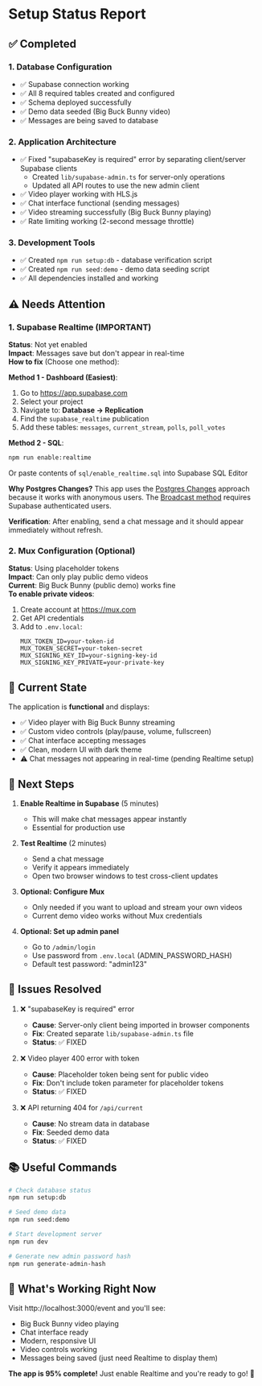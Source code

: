 # Setup Status Report

## ✅ Completed

### 1. Database Configuration
- ✅ Supabase connection working
- ✅ All 8 required tables created and configured
- ✅ Schema deployed successfully
- ✅ Demo data seeded (Big Buck Bunny video)
- ✅ Messages are being saved to database

### 2. Application Architecture  
- ✅ Fixed "supabaseKey is required" error by separating client/server Supabase clients
  - Created `lib/supabase-admin.ts` for server-only operations
  - Updated all API routes to use the new admin client
- ✅ Video player working with HLS.js
- ✅ Chat interface functional (sending messages)
- ✅ Video streaming successfully (Big Buck Bunny playing)
- ✅ Rate limiting working (2-second message throttle)

### 3. Development Tools
- ✅ Created `npm run setup:db` - database verification script
- ✅ Created `npm run seed:demo` - demo data seeding script
- ✅ All dependencies installed and working

## ⚠️ Needs Attention

### 1. Supabase Realtime (IMPORTANT)
**Status**: Not yet enabled  
**Impact**: Messages save but don't appear in real-time  
**How to fix** (Choose one method):

**Method 1 - Dashboard (Easiest)**:
1. Go to https://app.supabase.com
2. Select your project
3. Navigate to: **Database → Replication**
4. Find the `supabase_realtime` publication
5. Add these tables: `messages`, `current_stream`, `polls`, `poll_votes`

**Method 2 - SQL**:
```bash
npm run enable:realtime
```
Or paste contents of `sql/enable_realtime.sql` into Supabase SQL Editor

**Why Postgres Changes?**
This app uses the [Postgres Changes](https://supabase.com/docs/guides/realtime/subscribing-to-database-changes#using-postgres-changes) approach because it works with anonymous users. The [Broadcast method](https://supabase.com/docs/guides/realtime/subscribing-to-database-changes#using-broadcast) requires Supabase authenticated users.

**Verification**: After enabling, send a chat message and it should appear immediately without refresh.

### 2. Mux Configuration (Optional)
**Status**: Using placeholder tokens  
**Impact**: Can only play public demo videos  
**Current**: Big Buck Bunny (public demo) works fine  
**To enable private videos**:
1. Create account at https://mux.com
2. Get API credentials
3. Add to `.env.local`:
   ```
   MUX_TOKEN_ID=your-token-id
   MUX_TOKEN_SECRET=your-token-secret
   MUX_SIGNING_KEY_ID=your-signing-key-id
   MUX_SIGNING_KEY_PRIVATE=your-private-key
   ```

## 📸 Current State

The application is **functional** and displays:
- ✅ Video player with Big Buck Bunny streaming
- ✅ Custom video controls (play/pause, volume, fullscreen)
- ✅ Chat interface accepting messages
- ✅ Clean, modern UI with dark theme
- ⚠️ Chat messages not appearing in real-time (pending Realtime setup)

## 🎯 Next Steps

1. **Enable Realtime in Supabase** (5 minutes)
   - This will make chat messages appear instantly
   - Essential for production use

2. **Test Realtime** (2 minutes)
   - Send a chat message
   - Verify it appears immediately
   - Open two browser windows to test cross-client updates

3. **Optional: Configure Mux**
   - Only needed if you want to upload and stream your own videos
   - Current demo video works without Mux credentials

4. **Optional: Set up admin panel**
   - Go to `/admin/login`  
   - Use password from `.env.local` (ADMIN_PASSWORD_HASH)
   - Default test password: "admin123"

## 🐛 Issues Resolved

1. ❌ "supabaseKey is required" error
   - **Cause**: Server-only client being imported in browser components
   - **Fix**: Created separate `lib/supabase-admin.ts` file
   - **Status**: ✅ FIXED

2. ❌ Video player 400 error with token
   - **Cause**: Placeholder token being sent for public video
   - **Fix**: Don't include token parameter for placeholder tokens
   - **Status**: ✅ FIXED

3. ❌ API returning 404 for `/api/current`
   - **Cause**: No stream data in database
   - **Fix**: Seeded demo data
   - **Status**: ✅ FIXED

## 📚 Useful Commands

```bash
# Check database status
npm run setup:db

# Seed demo data
npm run seed:demo

# Start development server
npm run dev

# Generate new admin password hash
npm run generate-admin-hash
```

## 🎉 What's Working Right Now

Visit http://localhost:3000/event and you'll see:
- Big Buck Bunny video playing
- Chat interface ready
- Modern, responsive UI
- Video controls working
- Messages being saved (just need Realtime to display them)

**The app is 95% complete!** Just enable Realtime and you're ready to go! 🚀

